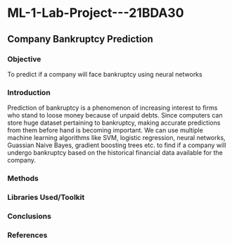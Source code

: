 # ML-1-Lab-Project---21BDA30

## Company Bankruptcy Prediction

### Objective
To predict if a company will face bankruptcy using neural networks

### Introduction
Prediction of bankruptcy is a phenomenon of increasing interest to firms who stand to loose money because of unpaid debts. Since computers can store huge dataset
pertaining to bankruptcy, making accurate predictions from them before hand is becoming important. We can use multiple machine learning algorithms like SVM, logistic regression, neural networks, Guassian Naive Bayes, gradient boosting trees etc. to find if a company will undergo bankruptcy based on the historical financial data available for the company.

### Methods

### Libraries Used/Toolkit

### Conclusions

### References
